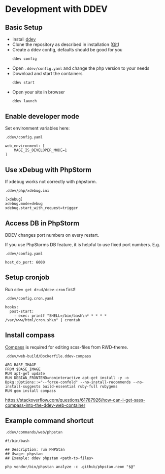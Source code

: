 # Development with DDEV

## Basic Setup

- Install [ddev](https://ddev.com/get-started/)
- Clone the repository as described in installation ([Git](#git))
- Create a ddev config, defaults should be good for you
  ```bash
  ddev config
  ```
- Open `.ddev/config.yaml` and change the php version to your needs
- Download and start the containers
  ```bash
  ddev start
  ```
- Open your site in browser
  ```bash
  ddev launch
  ``` 

## Enable developer mode

Set environment variables here:

`.ddev/config.yaml`

```
web_environment: [
    MAGE_IS_DEVELOPER_MODE=1
]
```

## Use xDebug with PhpStorm

If xdebug works not correctly with phpstorm.

`.ddev/php/xdebug.ini`

```
[xdebug]
xdebug.mode=debug
xdebug.start_with_request=trigger
```

## Access DB in PhpStorm

DDEV changes port numbers on every restart.

If you use PhpStorms DB feature, it is helpful to use fixed port numbers. E.g. 

`.ddev/config.yaml`

```
host_db_port: 6000
```

## Setup cronjob

Run `ddev get drud/ddev-cron` first!

`.ddev/config.cron.yaml`

```
hooks:
  post-start:
    - exec: printf "SHELL=/bin/bash\n* * * * * /var/www/html/cron.sh\n" | crontab

```

## Install compass

[Compass](http://compass-style.org/) is required for editing scss-files from RWD-theme.

`.ddev/web-build/Dockerfile.ddev-compass`

```
ARG BASE_IMAGE
FROM $BASE_IMAGE
RUN apt-get update
RUN DEBIAN_FRONTEND=noninteractive apt-get install -y -o Dpkg::Options::="--force-confold" --no-install-recommends --no-install-suggests build-essential ruby-full rubygems
RUN gem install compass
```

https://stackoverflow.com/questions/61787926/how-can-i-get-sass-compass-into-the-ddev-web-container

## Example command shortcut

`.ddev/commands/web/phpstan`

```
#!/bin/bash

## Description: run PHPStan
## Usage: phpstan
## Example: ddev phpstan <path-to-files>

php vendor/bin/phpstan analyze -c .github/phpstan.neon "$@"
```
